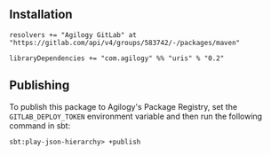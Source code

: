 ## Installation

```
resolvers += "Agilogy GitLab" at "https://gitlab.com/api/v4/groups/583742/-/packages/maven"

libraryDependencies += "com.agilogy" %% "uris" % "0.2"
```

## Publishing

To publish this package to Agilogy's Package Registry, set the `GITLAB_DEPLOY_TOKEN` environment variable and then run the following command in sbt:

```
sbt:play-json-hierarchy> +publish
```
